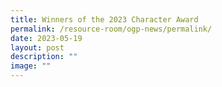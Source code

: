 ```yaml
---
title: Winners of the 2023 Character Award
permalink: /resource-room/ogp-news/permalink/
date: 2023-05-19
layout: post
description: ""
image: ""
---
```

